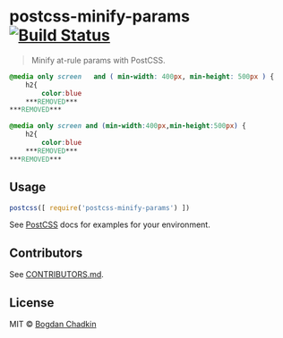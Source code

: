 # postcss-minify-params [![Build Status][ci-img]][ci]

> Minify at-rule params with PostCSS.

```css
@media only screen   and ( min-width: 400px, min-height: 500px ) {
    h2{
        color:blue
    ***REMOVED***
***REMOVED***
```

```css
@media only screen and (min-width:400px,min-height:500px) {
    h2{
        color:blue
    ***REMOVED***
***REMOVED***
```

## Usage

```js
postcss([ require('postcss-minify-params') ])
```

See [PostCSS] docs for examples for your environment.

## Contributors

See [CONTRIBUTORS.md](https://github.com/cssnano/cssnano/blob/master/CONTRIBUTORS.md).

## License

MIT © [Bogdan Chadkin](mailto:trysound@yandex.ru)

[PostCSS]: https://github.com/postcss/postcss
[ci-img]:  https://travis-ci.org/cssnano/postcss-minify-params.svg
[ci]:      https://travis-ci.org/cssnano/postcss-minify-params
